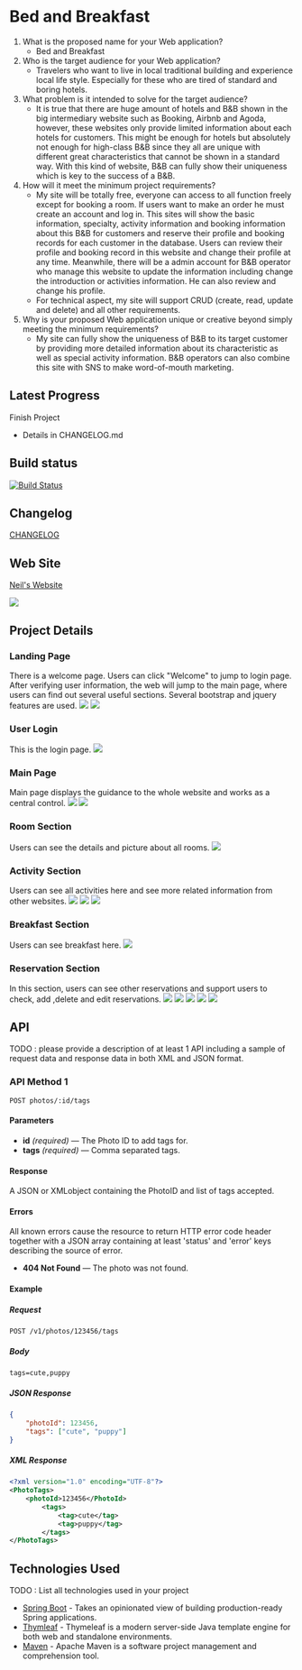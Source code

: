 # Bed and Breakfast

1. What is the proposed name for your Web application?
    - Bed and Breakfast
2. Who is the target audience for your Web application?
    - Travelers who want to live in local traditional building and experience local life style. Especially for these who are tired of standard and boring hotels.
3. What problem is it intended to solve for the target audience?
    - It is true that there are huge amount of hotels and B&B shown in the big intermediary website such as Booking, Airbnb and Agoda, however, these websites only provide limited information about each hotels for customers. This might be enough for hotels but absolutely not enough for high-class B&B since they all are unique with different great characteristics that cannot be shown in a standard way. With this kind of website, B&B can fully show their uniqueness which is key to the success of a B&B.
4. How will it meet the minimum project requirements?
    - My site will be totally free, everyone can access to all function freely except for booking a room. If users want to make an order he must create an account and log in. This sites will show the basic information, specialty, activity information and booking information about this B&B for customers and reserve their profile and booking records for each customer in the database. Users can review their profile and booking record in this website and change their profile at any time. Meanwhile, there will be a admin account for B&B operator who manage this website to update the information including change the introduction or activities information. He can also review and change his profile.
    - For technical aspect, my site will support CRUD (create, read, update and delete) and all other requirements.
5. Why is your proposed Web application unique or creative beyond simply meeting the minimum requirements?
    - My site can fully show the uniqueness of B&B to its target customer by providing more detailed information about its characteristic as well as special activity information. B&B operators can also combine this site with SNS to make word-of-mouth marketing.

## Latest Progress

Finish Project
- Details in CHANGELOG.md

## Build status


[![Build Status](https://travis-ci.org/infsci2560sp17/full-stack-web-huisefuhao.svg?branch=master)](https://travis-ci.org/infsci2560sp17/full-stack-web-huisefuhao)

## Changelog

[CHANGELOG](CHANGELOG.md)

## Web Site


[Neil's Website](https://pc-huisefuhao.herokuapp.com/)

![](http://img.woyaogexing.com/2017/03/24/965cb10ca6bcf657!400x400_big.jpg)


## Project Details
### Landing Page
There is a welcome page. Users can click "Welcome" to jump to login page. After verifying user information, the web will jump to the main page, where users can find out several useful sections. Several bootstrap and jquery features are used.
<img src="https://github.com/infsci2560sp17/full-stack-web-huisefuhao/blob/master/src/main/resources/presentation/homepage.png">
<img src="https://github.com/infsci2560sp17/full-stack-web-huisefuhao/blob/master/src/main/resources/presentation/homepage2.png">

### User Login
This is the login page. 
<img src="https://github.com/infsci2560sp17/full-stack-web-huisefuhao/blob/master/src/main/resources/presentation/login.png">

### Main Page
Main page displays the guidance to the whole website and works as a central control.
<img src="https://github.com/infsci2560sp17/full-stack-web-huisefuhao/blob/master/src/main/resources/presentation/index1.png">
<img src="https://github.com/infsci2560sp17/full-stack-web-huisefuhao/blob/master/src/main/resources/presentation/index2.png">

### Room Section
Users can see the details and picture about all rooms. 
<img src="https://github.com/infsci2560sp17/full-stack-web-huisefuhao/blob/master/src/main/resources/presentation/room1.png">

### Activity Section
Users can see all activities here and see more related information from other websites. 
<img src="https://github.com/infsci2560sp17/full-stack-web-huisefuhao/blob/master/src/main/resources/presentation/activity1.png">
<img src="https://github.com/infsci2560sp17/full-stack-web-huisefuhao/blob/master/src/main/resources/presentation/activity2.png">
<img src="https://github.com/infsci2560sp17/full-stack-web-huisefuhao/blob/master/src/main/resources/presentation/activity3.png">

### Breakfast Section
Users can see breakfast here. 
<img src="https://github.com/infsci2560sp17/full-stack-web-huisefuhao/blob/master/src/main/resources/presentation/food.png">

### Reservation Section
In this section, users can see other reservations and support users to check, add ,delete and edit reservations. 
<img src="https://github.com/infsci2560sp17/full-stack-web-huisefuhao/blob/master/src/main/resources/presentation/reservation1.png">
<img src="https://github.com/infsci2560sp17/full-stack-web-huisefuhao/blob/master/src/main/resources/presentation/check.png">
<img src="https://github.com/infsci2560sp17/full-stack-web-huisefuhao/blob/master/src/main/resources/presentation/add.png">
<img src="https://github.com/infsci2560sp17/full-stack-web-huisefuhao/blob/master/src/main/resources/presentation/delete.png">
<img src="https://github.com/infsci2560sp17/full-stack-web-huisefuhao/blob/master/src/main/resources/presentation/edit.png">



## API

TODO : please provide a description of at least 1 API including a sample of request data and response data in both XML and JSON format.

### API Method 1

    POST photos/:id/tags

#### Parameters

- **id** _(required)_ — The Photo ID to add tags for.
- **tags** _(required)_ — Comma separated tags.

#### Response

A JSON or XMLobject containing the PhotoID and list of tags accepted.

#### Errors

All known errors cause the resource to return HTTP error code header together with a JSON array containing at least 'status' and 'error' keys describing the source of error.

- **404 Not Found** — The photo was not found.

#### Example

##### Request

    POST /v1/photos/123456/tags

##### Body

    tags=cute,puppy


##### JSON Response

```json
{
    "photoId": 123456,
    "tags": ["cute", "puppy"]
}
```

##### XML Response

```xml
<?xml version="1.0" encoding="UTF-8"?>
<PhotoTags>
    <photoId>123456</PhotoId>
        <tags>
            <tag>cute</tag>
            <tag>puppy</tag>
        </tags>
</PhotoTags>
```

## Technologies Used

TODO : List all technologies used in your project

- [Spring Boot](https://projects.spring.io/spring-boot/) - Takes an opinionated view of building production-ready Spring applications.
- [Thymleaf](http://www.thymeleaf.org/) - Thymeleaf is a modern server-side Java template engine for both web and standalone environments.
- [Maven](https://maven.apache.org/) - Apache Maven is a software project management and comprehension tool.
